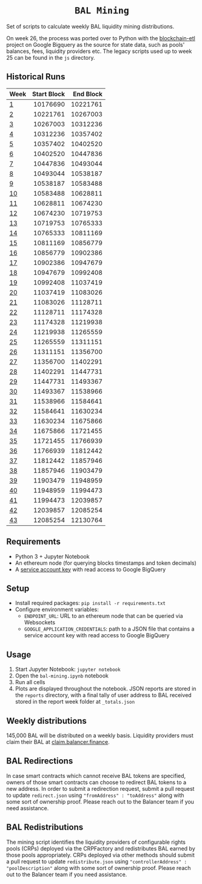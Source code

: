 <h1 align=center><code>BAL Mining</code></h1>

Set of scripts to calculate weekly BAL liquidity mining distributions. 

On week 26, the process was ported over to Python with the [blockchain-etl](https://github.com/blockchain-etl/) project on Google Bigquery as the  source for state data, such as pools' balances, fees, liquidity providers etc. The legacy scripts used up to week 25 can be found in the `js` directory.

## Historical Runs

| Week                           | Start Block | End Block |
| :----------------------------- | ----------: | --------: |
| [1](/reports/1/_totals.json)   |    10176690 |  10221761 |
| [2](/reports/2/_totals.json)   |    10221761 |  10267003 |
| [3](/reports/3/_totals.json)   |    10267003 |  10312236 |
| [4](/reports/4/_totals.json)   |    10312236 |  10357402 |
| [5](/reports/5/_totals.json)   |    10357402 |  10402520 |
| [6](/reports/6/_totals.json)   |    10402520 |  10447836 |
| [7](/reports/7/_totals.json)   |    10447836 |  10493044 |
| [8](/reports/8/_totals.json)   |    10493044 |  10538187 |
| [9](/reports/9/_totals.json)   |    10538187 |  10583488 |
| [10](/reports/10/_totals.json) |    10583488 |  10628811 |
| [11](/reports/11/_totals.json) |    10628811 |  10674230 |
| [12](/reports/12/_totals.json) |    10674230 |  10719753 |
| [13](/reports/13/_totals.json) |    10719753 |  10765333 |
| [14](/reports/14/_totals.json) |    10765333 |  10811169 |
| [15](/reports/15/_totals.json) |    10811169 |  10856779 |
| [16](/reports/16/_totals.json) |    10856779 |  10902386 |
| [17](/reports/17/_totals.json) |    10902386 |  10947679 |
| [18](/reports/18/_totals.json) |    10947679 |  10992408 |
| [19](/reports/19/_totals.json) |    10992408 |  11037419 |
| [20](/reports/20/_totals.json) |    11037419 |  11083026 |
| [21](/reports/21/_totals.json) |    11083026 |  11128711 |
| [22](/reports/22/_totals.json) |    11128711 |  11174328 |
| [23](/reports/23/_totals.json) |    11174328 |  11219938 |
| [24](/reports/24/_totals.json) |    11219938 |  11265559 |
| [25](/reports/25/_totals.json) |    11265559 |  11311151 |
| [26](/reports/26/_totals.json) |    11311151 |  11356700 |
| [27](/reports/27/_totals.json) |    11356700 |  11402291 |
| [28](/reports/28/_totals.json) |    11402291 |  11447731 |
| [29](/reports/29/_totals.json) |    11447731 |  11493367 |
| [30](/reports/30/_totals.json) |    11493367 |  11538966 |
| [31](/reports/31/_totals.json) |    11538966 |  11584641 |
| [32](/reports/32/_totals.json) |    11584641 |  11630234 |
| [33](/reports/33/_totals.json) |    11630234 |  11675866 |
| [34](/reports/34/_totals.json) |    11675866 |  11721455 |
| [35](/reports/35/_totals.json) |    11721455 |  11766939 |
| [36](/reports/36/_totals.json) |    11766939 |  11812442 |
| [37](/reports/37/_totals.json) |    11812442 |  11857946 |
| [38](/reports/38/_totals.json) |    11857946 |  11903479 |
| [39](/reports/39/_totals.json) |    11903479 |  11948959 |
| [40](/reports/40/_totals.json) |    11948959 |  11994473 |
| [41](/reports/41/_totals.json) |    11994473 |  12039857 |
| [42](/reports/42/_totals.json) |    12039857 |  12085254 |
| [43](/reports/43/_totals.json) |    12085254 |  12130764 |

## Requirements
* Python 3 + Jupyter Notebook
* An ethereum node (for querying blocks timestamps and token decimals) 
* A [service account key](https://cloud.google.com/iam/docs/creating-managing-service-account-keys#iam-service-account-keys-create-console) with read access to Google BigQuery

## Setup
* Install required packages: `pip install -r requirements.txt`
* Configure environment variables:
  * `ENDPOINT_URL`: URL to an ethereum node that can be queried via Websockets
  * `GOOGLE_APPLICATION_CREDENTIALS`: path to a JSON file that contains a service account key with read access to Google BigQuery

## Usage
1. Start Jupyter Notebook: `jupyter notebook`  
1. Open the `bal-mining.ipynb` notebook   
1. Run all cells
2. Plots are displayed throughout the notebook. JSON reports are stored in the `reports` directory, with a final tally of user address to BAL received stored in the report week folder at `_totals.json`

## Weekly distributions

145,000 BAL will be distributed on a weekly basis. Liquidity providers must claim their BAL at [claim.balancer.finance](https://claim.balancer.finance/).

## BAL Redirections

In case smart contracts which cannot receive BAL tokens are specified, owners of those smart contracts can choose to redirect BAL tokens to a new address. In order to submit a redirection request, submit a pull request to update `redirect.json` using `"fromAddress" : "toAddress"` along with some sort of ownership proof. Please reach out to the Balancer team if you need assistance.

## BAL Redistributions

The mining script identifies the liquidity providers of configurable rights pools (CRPs) deployed via the CRPFactory and redistributes BAL earned by those pools appropriately. CRPs deployed via other methods should submit a pull request to update `redistribute.json` using `"controllerAddress" : "poolDescription"` along with some sort of ownership proof. Please reach out to the Balancer team if you need assistance.